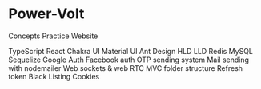 # Power-Volt
Concepts Practice Website

TypeScript
React 
Chakra UI 
Material UI 
Ant Design
HLD LLD
Redis
MySQL 
Sequelize
Google Auth
Facebook auth
OTP sending system
Mail sending with nodemailer
Web sockets & web RTC
MVC folder structure
Refresh token
Black Listing
Cookies
